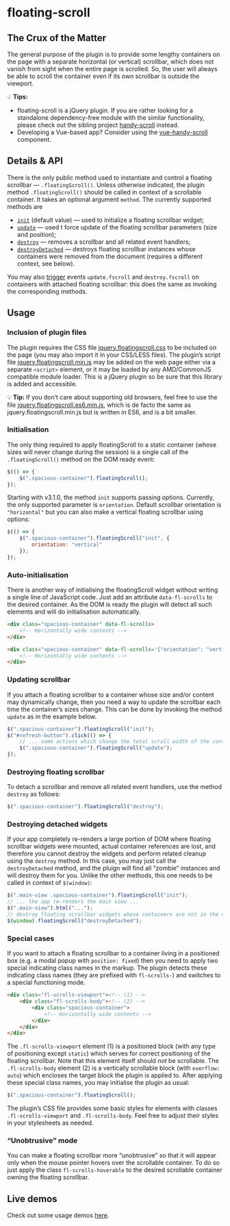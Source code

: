 # floating-scroll

## The Crux of the Matter

The general purpose of the plugin is to provide some lengthy containers on the page with a separate horizontal (or vertical) scrollbar, which does not vanish from sight when the entire page is scrolled. So, the user will always be able to scroll the container even if its own scrollbar is outside the viewport.

:bulb: **Tips:**

* floating-scroll is a jQuery plugin. If you are rather looking for a standalone dependency-free module with the similar functionality, please check out the sibling project [handy-scroll](https://github.com/Amphiluke/handy-scroll) instead.
* Developing a Vue-based app? Consider using the [vue-handy-scroll](https://github.com/Amphiluke/vue-handy-scroll) component.


## Details & API

There is the only public method used to instantiate and control a floating scrollbar — `.floatingScroll()`. Unless otherwise indicated, the plugin method `.floatingScroll()` should be called in context of a scrollable container. It takes an optional argument `method`. The currently supported methods are

* [`init`](#initialisation) (default value) — used to initialize a floating scrollbar widget;
* [`update`](#updating-scrollbar) — used t force update of the floating scrollbar parameters (size and position);
* [`destroy`](#destroying-floating-scrollbar) — removes a scrollbar and all related event handlers;
* [`destroyDetached`](#destroying-detached-widgets) — destroys floating scrollbar instances whose containers were removed from the document (requires a different context, see below).

You may also [trigger](https://api.jquery.com/trigger/) events `update.fscroll` and `destroy.fscroll` on containers with attached floating scrollbar: this does the same as invoking the corresponding methods.

## Usage

### Inclusion of plugin files

The plugin requires the CSS file [jquery.floatingscroll.css](dist/jquery.floatingscroll.css) to be included on the page (you may also import it in your CSS/LESS files). The plugin’s script file [jquery.floatingscroll.min.js](dist/jquery.floatingscroll.min.js) may be added on the web page either via a separate `<script>` element, or it may be loaded by any AMD/CommonJS compatible module loader. This is a jQuery plugin so be sure that this library is added and accessible.

:bulb: **Tip:** If you don’t care about supporting old browsers, feel free to use the file [jquery.floatingscroll.es6.min.js](dist/jquery.floatingscroll.es6.min.js), which is de facto the same as jquery.floatingscroll.min.js but is written in ES6, and is a bit smaller.

### Initialisation

The only thing required to apply floatingScroll to a static container (whose sizes will never change during the session) is a single call of the `.floatingScroll()` method on the DOM ready event:

```javascript
$(() => {
    $(".spacious-container").floatingScroll();
});
```

Starting with v3.1.0, the method `init` supports passing options. Currently, the only supported parameter is `orientation`. Default scrollbar orientation is `"horizontal"` but you can also make a vertical floating scrollbar using options:

```javascript
$(() => {
    $(".spacious-container").floatingScroll("init", {
        orientation: "vertical"
    });
});
```

### Auto-initialisation

There is another way of initialising the floatingScroll widget without writing a single line of JavaScript code. Just add an attribute `data-fl-scrolls` to the desired container. As the DOM is ready the plugin will detect all such elements and will do initialisation automatically.

```html
<div class="spacious-container" data-fl-scrolls>
    <!-- Horizontally wide contents -->
</div>

<div class="spacious-container" data-fl-scrolls='{"orientation": "vertical"}'>
    <!-- Horizontally wide contents -->
</div>
```

### Updating scrollbar

If you attach a floating scrollbar to a container whose size and/or content may dynamically change, then you need a way to update the scrollbar each time the container’s sizes change. This can be done by invoking the method `update` as in the example below.

```javascript
$(".spacious-container").floatingScroll("init");
$("#refresh-button").click(() => {
    // ... some actions which change the total scroll width of the container ...
    $(".spacious-container").floatingScroll("update");
});
```

### Destroying floating scrollbar

To detach a scrollbar and remove all related event handlers, use the method `destroy` as follows:

```javascript
$(".spacious-container").floatingScroll("destroy");
```

### Destroying detached widgets

If your app completely re-renders a large portion of DOM where floating scrollbar widgets were mounted, actual container references are lost, and therefore you cannot destroy the widgets and perform related cleanup using the `destroy` method. In this case, you may just call the `destroyDetached` method, and the pluign will find all “zombie” instances and will destroy them for you. Unlike the other methods, this one needs to be called in context of `$(window)`:

```javascript
$(".main-view .spacious-container").floatingScroll("init");
// ... the app re-renders the main view ...
$(".main-view").html("...");
// destroy floating scrollbar widgets whose containers are not in the document anymore
$(window).floatingScroll("destroyDetached");
```

### Special cases

If you want to attach a floating scrollbar to a container living in a positioned box (e.g. a modal popup with `position: fixed`) then you need to apply two special indicating class names in the markup. The plugin detects these indicating class names (they are prefixed with `fl-scrolls-`) and switches to a special functioning mode.

```html
<div class="fl-scrolls-viewport"><!-- (1) -->
    <div class="fl-scrolls-body"><!-- (2) -->
        <div class="spacious-container">
            <!-- Horizontally wide contents -->
        </div>
    </div>
</div>
```

The `.fl-scrolls-viewport` element (1) is a positioned block (with any type of positioning except `static`) which serves for correct positioning of the floating scrollbar. Note that this element itself should _not_ be scrollable. The `.fl-scrolls-body` element (2) is a vertically scrollable block (with `overflow: auto`) which encloses the target block the plugin is applied to. After applying these special class names, you may initialise the plugin as usual:

```javascript
$(".spacious-container").floatingScroll();
```

The plugin’s CSS file provides some basic styles for elements with classes `.fl-scrolls-viewport` and `.fl-scrolls-body`. Feel free to adjust their styles in your stylesheets as needed.

### “Unobtrusive” mode

You can make a floating scrollbar more “unobtrusive” so that it will appear only when the mouse pointer hovers over the scrollable container. To do so just apply the class `fl-scrolls-hoverable` to the desired scrollable container owning the floating scrollbar.

## Live demos

Check out some usage demos [here](https://amphiluke.github.io/floating-scroll/).
